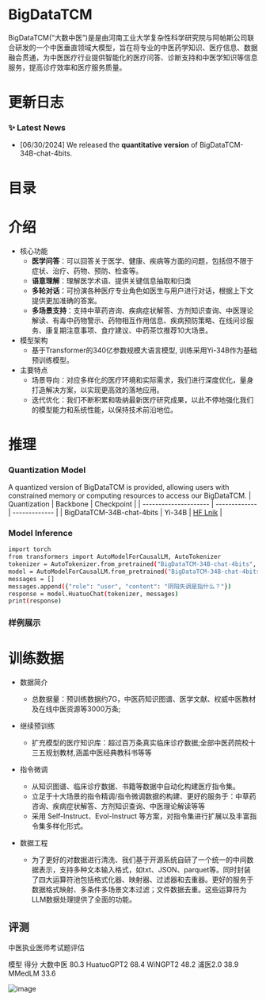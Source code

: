 # BigDataTCM
BigDataTCM(“大数中医”)是是由河南工业大学复杂性科学研究院与阿帕斯公司联合研发的一个中医垂直领域大模型，旨在将专业的中医药学知识、医疗信息、数据融会贯通，为中医医疗行业提供智能化的医疗问答、诊断支持和中医学知识等信息服务，提高诊疗效率和医疗服务质量。
# 更新日志
### ✨ Latest News
- [06/30/2024] We released the **quantitative version** of BigDataTCM-34B-chat-4bits.

# 目录
# 介绍
- 核心功能
  - **医学问答**：可以回答关于医学、健康、疾病等方面的问题，包括但不限于症状、治疗、药物、预防、检查等。
  - **语意理解**：理解医学术语、提供关键信息抽取和归类
  - **多轮对话**：可扮演各种医疗专业角色如医生与用户进行对话，根据上下文提供更加准确的答案。
  - **多场景支持**：支持中草药咨询、疾病症状解答、方剂知识查询、中医理论解读、有毒中药物警示、药物相互作用信息、疾病预防策略、在线问诊服务、康复期注意事项、食疗建议、中药茶饮推荐10大场景。
- 模型架构
  - 基于Transformer的340亿参数规模大语言模型, 训练采用Yi-34B作为基础预训练模型。
- 主要特点
  - 场景导向：对应多样化的医疗环境和实际需求，我们进行深度优化，量身打造解决方案，以实现更高效的落地应用。
  - 迭代优化：我们不断积累和吸纳最新医疗研究成果，以此不停地强化我们的模型能力和系统性能，以保持技术前沿地位。
# 推理
### Quantization Model

A quantized version of BigDataTCM is provided, allowing users with constrained memory or computing resources to access our BigDataTCM.
| Quantization          | Backbone      | Checkpoint |
| --------------------- | ------------- | ------------- |
| BigDataTCM-34B-chat-4bits        | Yi-34B        |  [HF Lnik](https://huggingface.co/BigDataTCM/BigDataTCM-34B-chat-4bits) |

### Model Inference

```bash
import torch
from transformers import AutoModelForCausalLM, AutoTokenizer
tokenizer = AutoTokenizer.from_pretrained("BigDataTCM-34B-chat-4bits", use_fast=True, trust_remote_code=True)
model = AutoModelForCausalLM.from_pretrained("BigDataTCM-34B-chat-4bits", device_map="auto", torch_dtype=torch.bfloat16, trust_remote_code=True)
messages = []
messages.append({"role": "user", "content": "阴阳失调是指什么？"})
response = model.HuatuoChat(tokenizer, messages)
print(response)
```
### 样例展示
# 训练数据
- 数据简介
  - <summary>总数据量：预训练数据约7G，中医药知识图谱、医学文献、权威中医教材及在线中医资源等3000万条;</summary>

- 继续预训练
  - 扩充模型的医疗知识库：超过百万条真实临床诊疗数据;全部中医药院校十三五规划教材,涵盖中医经典教科书等等

- 指令微调
  - 从知识图谱、临床诊疗数据、书籍等数据中自动化构建医疗指令集。
  - 立足于十大场景的指令精调/指令微调数据的构建、更好的服务于：中草药咨询、疾病症状解答、方剂知识查询、中医理论解读等等
  - 采用 Self-Instruct、Evol-Instruct 等方案，对指令集进行扩展以及丰富指令集多样化形式。

- 数据工程
  - 为了更好的对数据进行清洗、我们基于开源系统自研了一个统一的中间数据表示，支持多种文本输入格式，如txt、JSON、parquet等。同时封装了四大运算符池包括格式化器、映射器、过滤器和去重器。更好的服务于数据格式映射、多条件多场景文本过滤；文件数据去重。这些运算符为LLM数据处理提供了全面的功能。

## 评测

中医执业医师考试题评估

模型         得分
大数中医     80.3
HuatuoGPT2  68.4
WiNGPT2     48.2
浦医2.0     38.9
MMedLM      33.6

![image](https://github.com/HAUT-CS/BigDataTCM/assets/171322113/c0c7c4ea-f2da-42e9-af9f-80052c445362)






